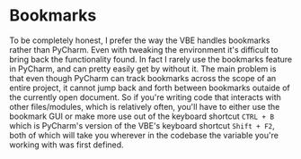 # Bookmarks

To be completely honest, I prefer the way the VBE handles bookmarks rather than PyCharm. Even with tweaking the environment it's difficult to bring back the functionality found. In fact I rarely use the bookmarks feature in PyCharm, and can pretty easily get by without it. The main problem is that even though PyCharm can track bookmarks across the scope of an entire project, it cannot jump back and forth between bookmarks outaide of the currently open document. So if you're writing code that interacts with other files/modules, which is relatively often, you'll have to either use the bookmark GUI or make more use out of the keyboard shortcut `CTRL + B` which is PyCharm's version of the VBE's keyboard shortcut `Shift + F2`, both of which will take you wherever in the codebase the variable you're working with was first defined.
